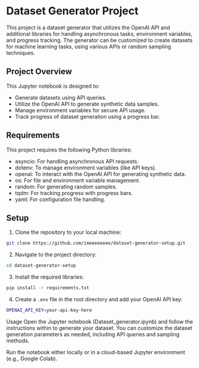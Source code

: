 # Dataset Generator Project
This project is a dataset generator that utilizes the OpenAI API and additional libraries for handling asynchronous tasks, environment variables, and progress tracking. The generator can be customized to create datasets for machine learning tasks, using various APIs or random sampling techniques.

## Project Overview
This Jupyter notebook is designed to:

- Generate datasets using API queries.
- Utilize the OpenAI API to generate synthetic data samples.
- Manage environment variables for secure API usage.
- Track progress of dataset generation using a progress bar.
## Requirements
This project requires the following Python libraries:

- asyncio: For handling asynchronous API requests.
- dotenv: To manage environment variables (like API keys).
- openai: To interact with the OpenAI API for generating synthetic data.
- os: For file and environment variable management.
- random: For generating random samples.
- tqdm: For tracking progress with progress bars.
- yaml: For configuration file handling.
## Setup
1. Clone the repository to your local machine:

```bash
git clone https://github.com/imeeeeeeee/dataset-generator-setup.git
```
2. Navigate to the project directory:

```bash
cd dataset-generator-setup
```
3. Install the required libraries:

```bash
pip install -r requirements.txt
```
4. Create a `.env` file in the root directory and add your OpenAI API key:

```bash
OPENAI_API_KEY=your-api-key-here
```
Usage
Open the Jupyter notebook (Dataset_generator.ipynb) and follow the instructions within to generate your dataset. You can customize the dataset generation parameters as needed, including API queries and sampling methods.

Run the notebook either locally or in a cloud-based Jupyter environment (e.g., Google Colab).



